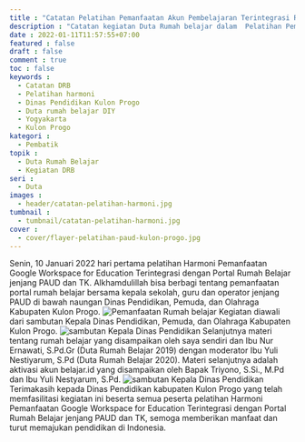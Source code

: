 ```yaml
---
title : "Catatan Pelatihan Pemanfaatan Akun Pembelajaran Terintegrasi Rumah belajar jenjang PAUD Kulon Progo"
description : "Catatan kegiatan Duta Rumah belajar dalam  Pelatihan Pemanfaatan Akun Pembelajaran Terintegrasi Rumah belajar jenjang PAUD Kulon Progo"
date : 2022-01-11T11:57:55+07:00
featured : false
draft : false
comment : true
toc : false
keywords : 
  - Catatan DRB
  - Pelatihan harmoni
  - Dinas Pendidikan Kulon Progo
  - Duta rumah belajar DIY
  - Yogyakarta
  - Kulon Progo
kategori : 
  - Pembatik
topik :
  - Duta Rumah Belajar
  - Kegiatan DRB
seri : 
  - Duta
images : 
  - header/catatan-pelatihan-harmoni.jpg
tumbnail : 
  - tumbnail/catatan-pelatihan-harmoni.jpg
cover : 
  - cover/flayer-pelatihan-paud-kulon-progo.jpg
---
```


Senin, 10 Januari 2022 hari pertama pelatihan Harmoni Pemanfaatan Google Workspace for Education Terintegrasi dengan Portal Rumah Belajar jenjang PAUD dan TK. Alkhamdulillah bisa berbagi tentang pemanfaatan portal rumah belajar bersama kepala sekolah, guru dan operator jenjang PAUD di bawah naungan Dinas Pendidikan, Pemuda, dan Olahraga Kabupaten Kulon Progo. 
![Pemanfaatan Rumah belajar](/images/drb21/sosialisasi-paud-kp.jpg)
Kegiatan diawali dari sambutan Kepala Dinas Pendidikan, Pemuda, dan Olahraga Kabupaten Kulon Progo. 
![sambutan Kepala Dinas Pendidikan](/images/drb21/sosialisasi-paud-kp-1.jpg)
Selanjutnya materi tentang rumah belajar yang disampaikan oleh saya sendiri dan Ibu Nur Ernawati, S.Pd.Gr (Duta Rumah Belajar 2019) dengan moderator Ibu Yuli Nestiyarum, S.Pd (Duta Rumah Belajar 2020). Materi selanjutnya adalah aktivasi akun belajar.id yang disampaikan oleh Bapak Triyono, S.Si., M.Pd dan Ibu Yuli Nestyarum, S.Pd.
![sambutan Kepala Dinas Pendidikan](/images/drb21/sosialisasi-paud-kp-2.jpg)
Terimakasih kepada Dinas Pendidikan kabupaten Kulon Progo yang telah memfasilitasi kegiatan ini beserta semua peserta pelatihan Harmoni Pemanfaatan Google Workspace for Education Terintegrasi dengan Portal Rumah Belajar jenjang PAUD dan TK, semoga memberikan manfaat dan turut memajukan pendidikan di Indonesia.